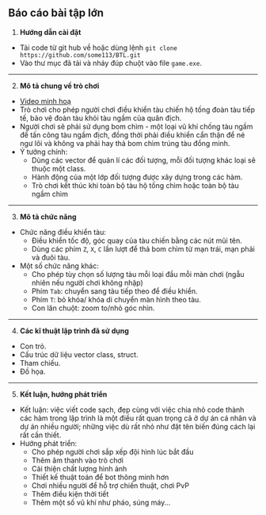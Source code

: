 ## Báo cáo bài tập lớn
1. **Hướng dẫn cài đặt**  
* Tải code từ git hub về hoặc dùng lệnh  `git clone https://github.com/some113/BTL.git`
* Vào thư mục đã tải và nháy đúp chuột vào file `game.exe`.
---
2. **Mô tả chung về trò chơi**    
* [Video minh hoạ](https://youtu.be/dVorCNzX0mc)  
* Trò chơi cho phép người chơi điều khiển tàu chiến hộ tống đoàn tàu tiếp tế, bảo vệ đoàn tàu khỏi tàu ngầm của quân địch.  
* Người chơi sẽ phải sử dụng bom chìm - một loại vũ khí chống tàu ngầm để tấn công tàu ngầm địch, đồng thời phải điều khiển cẩn thận để né ngư lôi và không va phải hay thả bom chìm trúng tàu đồng minh.  
* Ý tưởng chính:  
    * Dùng các vector để quản lí các đối tượng, mỗi đối tượng khác loại sẽ thuộc một class. 
    * Hành động của một lớp đối tượng được xây dựng trong các hàm.  
    * Trò chơi kết thúc khi toàn bộ tàu hộ tống chìm hoặc toàn bộ tàu ngầm chìm
---
3. **Mô tả chức năng**  
* Chức năng điều khiển tàu:  
    * Điều khiển tốc độ, góc quay của tàu chiến bằng các nút mũi tên.
    * Dùng các phím `Z`, `X`, `C` lần lượt để thả bom chìm từ mạn trái, mạn phải và đuôi tàu.
* Một số chức năng khác:  
    * Cho phép tùy chọn số lượng tàu mỗi loại đầu mỗi màn chơi (ngẫu nhiên nếu người chơi không nhập)
    * Phím `Tab`: chuyển sang tàu tiếp theo để điều khiển.
    * Phím `T`: bỏ khóa/ khóa di chuyển màn hình theo tàu. 
    * Con lăn chuột: zoom to/nhỏ góc nhìn.  
---
4. **Các kĩ thuật lập trình đã sử dụng**  
* Con trỏ.
* Cấu trúc dữ liệu vector class, struct.  
* Tham chiếu.
* Đồ họa.  
---
5. **Kết luận, hướng phát triển**  
* Kết luận: việc viết code sạch, đẹp cùng với việc chia nhỏ code thành các hàm trong lập trình là một điều rất quan trọng cả ở dự án cá nhân và dự án nhiều người; những việc dù rất nhỏ như đặt tên biến đúng cách lại rất cần thiết.
* Hướng phát triển:
    * Cho phép người chơi sắp xếp đội hình lúc bắt đầu
    * Thêm âm thanh vào trò chơi
    * Cải thiện chất lượng hình ảnh
    * Thiết kế thuật toán để bot thông minh hơn
    * Chơi nhiều người để hỗ trợ chiến thuật, chơi PvP
    * Thêm điều kiện thời tiết
    * Thêm một số vũ khí như pháo, súng máy...
